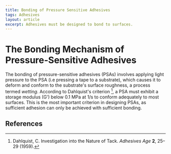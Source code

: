 ```yaml
---
title: Bonding of Pressure Sensitive Adhesives
tags: Adhesives
layout: article
excerpt: Adhesives must be designed to bond to surfaces. 
---
```


# The Bonding Mechanism of Pressure-Sensitive Adhesives

The bonding of pressure-sensitive adhesives (PSAs) involves applying light pressure to the PSA (i.e pressing a tape to a substrate), which causes it to deform and conform to the substrate's surface roughness, a process termed *wetting*. According to Dahlquist's criterion [^1], a PSA must exhibit a storage modulus (G') below 0.1 MPa at 1/s to conform adequately to most surfaces. This is the most important criterion in designing PSAs, as sufficient adhesion can only be achieved with sufficient bonding.



## References

[^1]: Dahlquist, C. Investigation into the Nature of Tack. *Adhesives Age* **2**, 25–29 (1959).
